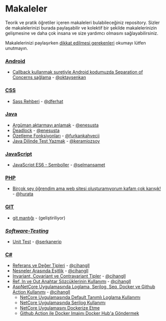 # Makaleler

Teorik ve pratik öğretiler içeren makaleleri bulabileceğiniz repository. Sizler de makalelerinizi burada paylaşabilir ve kolektif bir şekilde makalelerinizin gelişmesine ve daha çok insana ve size yardımcı olmasını sağlayabilirsiniz.

Makalelerinizi paylaşırken [dikkat edilmesi gerekenleri](dikkat-edilmesi-gerekenler.md) okumayı lütfen unutmayın.

### [**Android**](android)

- [Callback kullanmak suretiyle Android kodumuzda Separation of Concerns sağlama](android/android-callback-ile-separation-of-concerns/android-callback-ile-separation-of-concerns.md) - [@oktaysenkan](https://github.com/oktaysenkan)

### [**CSS**](css)

- [Sass Rehberi](css/sass/sass-rehberi.md) - [@dferhat](https://github.com/dferhat)

### [**Java**](java)

- [Argüman aktarmayı anlamak](java/arguman-aktarmayi-anlamak/arguman-aktarmayi-anlamak.md) - [@enesusta](https://github.com/enesusta)
- [Deadlock](java/deadlock/deadlock.md) - [@enesusta](https://github.com/enesusta)
- [Özetleme Fonksiyonları](java/ozetleme-fonksiyonlari/ozetleme-fonksiyonlari.md) - [@furkankahvecii](https://github.com/furkankahvecii)
- [Java Dilinde Test Yazmak](java/java-dilinde-test-yazmak/java-dilinde-test-yazmak.md) - [@keramiozsoy](https://github.com/keramiozsoy)

### [**JavaScript**](javascript)

- [JavaScript ES6 - Semboller](javascript/es6-semboller/es6-semboller.md) - [@selmansamet](https://github.com/selmansamet)

### [**PHP**](php)

- [Birçok şey öğrendim ama web sitesi oluşturamıyorum kafam çok karışık!](php/bilgim-var-proje-olustururken-kafam-karisiyor/bilgim-var-proje-olustururken-kafam-karisiyor.md) - [@hurata](https://github.com/hurata)

### [**GIT**](git)

- [git mantığı](git/git-mantigi/git-mantigi.md) - (geliştiriliyor)

### [**_Software-Testing_**](software-testing)

- [Unit Test](software-testing/unit-test/unit-test.md) - [@serkanerip](https://github.com/serkanerip)

### [**C#**](C#)

- [Referans ve Değer Tipleri](csharp/value-type-and-reference-type/value-type-and-reference-type.md) - [@cihangll](https://github.com/cihangll)
- [Nesneler Arasında Eşitlik](csharp/nesneler-arasinda-esitlik/nesneler-arasinda-esitlik.md) - [@cihangll](https://github.com/cihangll)
- [Invariant, Covariant ve Contravariant Tipler](csharp/covariant-contravariant/covariant-contravariant.md) - [@cihangll](https://github.com/cihangll)
- [Ref, In ve Out Anahtar Sözcüklerinin Kullanımı](csharp/ref-in-out-kullanimi/ref-in-out-kullanimi.md) - [@cihangll](https://github.com/cihangll)
- [AspNetCore Uygulamasında Loglama, Serilog, Seq, Docker ve Github Action Kullanımı](csharp/serilog-seq-docker-githubaction/serilog-seq-docker-githubaction.md) - [@cihangll](https://github.com/cihangll)
  - [NetCore Uygulamasında Default Tanımlı Loglama Kullanımı](csharp/serilog-seq-docker-githubaction/serilog-seq-docker-githubaction.md#default-tanımlı-loglama)
  - [NetCore Uygulamasında Serilog Kullanımı](csharp/serilog-seq-docker-githubaction/serilog-seq-docker-githubaction.md#serilog)
  - [NetCore Uygulamasını Dockerize Etme](csharp/serilog-seq-docker-githubaction/serilog-seq-docker-githubaction.md#demo-uygulamasını-dockerize-etme)
  - [Github Action ile Docker Imajını Docker Hub'a Göndermek](csharp/serilog-seq-docker-githubaction/serilog-seq-docker-githubaction.md#github-action-ile-uygulama-imajını-docker-huba-göndermek)